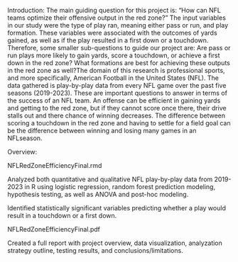 Introduction: 
The main guiding question for this project is: “How can NFL teams optimize their offensive output in the red zone?” The input variables in our study were the type of play ran, 
meaning either pass or run, and play formation. These variables were associated with the outcomes of yards gained, as well as if the play resulted in a first down or a
touchdown. Therefore, some smaller sub-questions to guide our project are: Are pass or run plays more likely to gain yards, score a touchdown, or achieve a first down
in the red zone? What formations are best for achieving these outputs in the red zone as well?The domain of this research is professional sports, and more specifically, 
American Football in the United States (NFL). The data gathered is play-by-play data from every NFL game over the past five seasons (2019-2023). These are important questions 
to answer in terms of the success of an NFL team. An offense can be efficient in gaining yards and getting to the red zone, but if they cannot score once there, their drive 
stalls out and there chance of winning decreases. The difference between scoring a touchdown in the red zone and having to settle for a field goal can be the difference 
between winning and losing many games in an NFLseason. 

Overview:


NFLRedZoneEfficiencyFinal.rmd


Analyzed both quantitative and qualitative NFL play-by-play data from 2019-2023 in R using logistic regression, random forest prediction modeling, hypothesis testing, as well as ANOVA and post-hoc modeling. 


Identified statistically significant variables predicting whether a play would result in a touchdown or a first down. 


NFLRedZoneEfficiencyFinal.pdf


Created a full report with project overview, data visualization, analyzation strategy outline, testing results, and conclusions/limitations.

